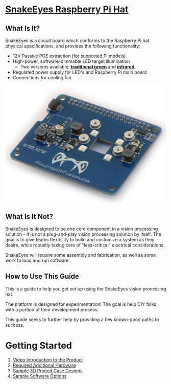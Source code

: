 # [SnakeEyes Raspberry Pi Hat](https://www.playingwithfusion.com/productview.php?pdid=133&catid=1014)

## What Is It?

SnakeEyes is a circuit board which conforms to the Raspberry Pi hat physical specifications, and provides the following functionality:

 * 12V Passive POE extraction (for supported Pi models)
 * High-power, software-dimmable LED target illumination
   * Two versions available: [**traditional green**](https://www.playingwithfusion.com/productview.php?catid=1014&pdid=133) and [**infrared**](https://www.playingwithfusion.com/productview.php?catid=1014&pdid=134).
 * Regulated power supply for LED's and Raspberry Pi main board
 * Connections for cooling fan

![SnakeEyes main board photo](img/mainBoardGreen.png)

## What Is It Not?

SnakeEyes is designed to be one core component in a vision processing solution - it is not a plug-and-play vision processing solution by itself. The goal is to give teams flexibility to build and customize a system as they desire, while robustly taking care of "less-critical" electrical considerations.

SnakeEyes will require some assembly and fabrication, as well as some work to load and run software. 

## How to Use This Guide

This is a guide to help you get set up using the SnakeEyes vision processing hat. 

The platform is designed for experimentation! The goal is help DIY folks with a portion of their development process. 

This guide seeks to further help by providing a few known-good paths to success.

# Getting Started

 1. [Video Introduction to the Product](https://www.youtube.com/watch?v=mmTHJN22qKk&feature=youtu.be)
 2. [Required Additional Hardware](hardware.md)
 3. [Sample 3D Printed Case Designs](case/)
 4. [Sample Software Options](sampleSoftware.md)